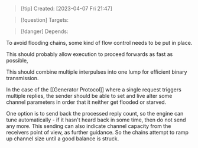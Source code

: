 
>[!tip] Created: [2023-04-07 Fri 21:47]

>[!question] Targets: 

>[!danger] Depends: 

To avoid flooding chains, some kind of flow control needs to be put in place.

This should probably allow execution to proceed forwards as fast as possible,

This should combine multiple interpulses into one lump for efficient binary transmission.

In the case of the [[Generator Protocol]] where a single request triggers multiple replies, the sender should be able to set and live alter some channel parameters in order that it neither get flooded or starved.

One option is to send back the processed reply count, so the engine can tune automatically - if it hasn't heard back in some time, then do not send any more.  This sending can also indicate channel capacity from the receivers point of view, as further guidance.  So the chains attempt to ramp up channel size until a good balance is struck.